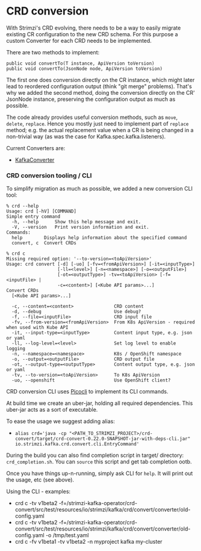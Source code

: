 # CRD conversion

With Strimzi's CRD evolving, there needs to be a way to easily migrate existing CR configuration to the new CRD schema.
For this purpose a custom Converter for each CRD needs to be implemented.

There are two methods to implement:

```
public void convertTo(T instance, ApiVersion toVersion)
public void convertTo(JsonNode node, ApiVersion toVersion)
```

The first one does conversion directly on the CR instance, which might later lead to reordered configuration output (think "git merge" problems).
That's why we added the second method, doing the conversion directly on the CR' JsonNode instance, preserving the configuration output as much as possible. 

The code already provides useful conversion methods, such as `move`, `delete`, `replace`. 
Hence you mostly just need to implement part of `replace` method; e.g. the actual replacement value when a CR is being changed in a non-trivial way (as was the case for Kafka.spec.kafka.listeners).

Current Converters are:
* [KafkaConverter](src/main/java/io/strimzi/kafka/crd/convert/converter/KafkaConverter.java)

### CRD conversion tooling / CLI

To simplify migration as much as possible, we added a new conversion CLI tool:

```
% crd --help                                                                                                                     
Usage: crd [-hV] [COMMAND]
Simple entry command
  -h, --help      Show this help message and exit.
  -V, --version   Print version information and exit.
Commands:
  help        Displays help information about the specified command
  convert, c  Convert CRDs
  
% crd c     
Missing required option: '--to-version=<toApiVersion>'
Usage: crd convert [-d] [-uo] [-fv=<fromApiVersion>] [-it=<inputType>]
                   [-ll=<level>] [-n=<namespace>] [-o=<outputFile>]
                   [-ot=<outputType>] -tv=<toApiVersion> [-f=<inputFile> |
                   -c=<content>] [<Kube API params>...]
Convert CRDs
  [<Kube API params>...]

  -c, --content=<content>               CRD content
  -d, --debug                           Use debug?
  -f, --file=<inputFile>                CRD input file
  -fv, --from-version=<fromApiVersion>  From K8s ApiVersion - required when used with Kube API
  -it, --input-type=<inputType>         Content input type, e.g. json or yaml
  -ll, --log-level=<level>              Set log level to enable logging
  -n, --namespace=<namespace>           K8s / OpenShift namespace
  -o, --output=<outputFile>             CRD output file
  -ot, --output-type=<outputType>       Content output type, e.g. json or yaml
  -tv, --to-version=<toApiVersion>      To K8s ApiVersion
  -uo, --openshift                      Use OpenShift client?
```

CRD conversion CLI uses [Picocli](https://picocli.info/) to implement its CLI commands.

At build time we create an uber-jar, holding all required dependencies.
This uber-jar acts as a sort of executable.

To ease the usage we suggest adding alias:
* `alias crd='java -cp "<PATH_TO_STRIMZI_PROJECT>/crd-convert/target/crd-convert-0.22.0-SNAPSHOT-jar-with-deps-cli.jar" io.strimzi.kafka.crd.convert.cli.EntryCommand'`

During the build you can also find completion script in target/ directory: `crd_completion.sh`.
You can `source` this script and get tab completion ootb.

Once you have things up-n-running, simply ask CLI for `help`. It will print out the usage, etc (see above).

Using the CLI - examples:
* crd c -tv v1beta2 -f=/strimzi-kafka-operator/crd-convert/src/test/resources/io/strimzi/kafka/crd/convert/converter/old-config.yaml
* crd c -tv v1beta2 -f=/strimzi-kafka-operator/crd-convert/src/test/resources/io/strimzi/kafka/crd/convert/converter/old-config.yaml -o /tmp/test.yaml
* crd c -fv v1beta1 -tv v1beta2 -n myproject kafka my-cluster 
